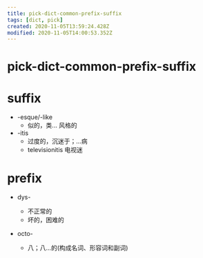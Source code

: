 ```yaml
---
title: pick-dict-common-prefix-suffix
tags: [dict, pick]
created: 2020-11-05T13:59:24.428Z
modified: 2020-11-05T14:00:53.352Z
---
```


# pick-dict-common-prefix-suffix

# suffix

- -esque/-like
  - 似的，类... 风格的
- -itis
  - 过度的，沉迷于；…病
  - televisionitis 电视迷

# prefix

- dys-
  - 不正常的
  - 坏的，困难的

- octo-
  - 八；八…的(构成名词、形容词和副词)
